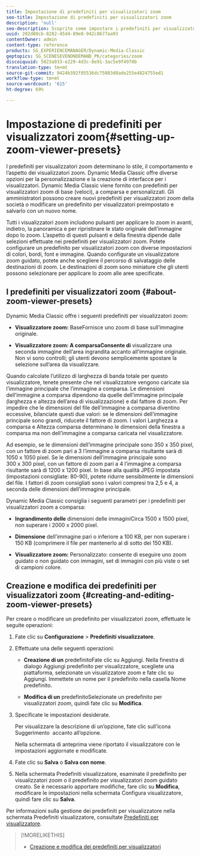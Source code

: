 ```yaml
---
title: Impostazione di predefiniti per visualizzatori zoom
seo-title: Impostazione di predefiniti per visualizzatori zoom
description: 'null'
seo-description: Scoprite come impostare i predefiniti per visualizzatori zoom.
uuid: 202d80cb-8282-45d4-89e8-942c8677aa93
contentOwner: admin
content-type: reference
products: SG_EXPERIENCEMANAGER/Dynamic-Media-Classic
geptopics: SG_SCENESEVENONDEMAND_PK/categories/zoom
discoiquuid: 5023a933-e229-4d3c-8e91-3ac5e9f4970b
translation-type: tm+mt
source-git-commit: 9424b392f85536dc75083d0ade255e4824755ed1
workflow-type: tm+mt
source-wordcount: '615'
ht-degree: 69%

---
```



# Impostazione di predefiniti per visualizzatori zoom{#setting-up-zoom-viewer-presets}

I predefiniti per visualizzatori zoom determinano lo stile, il comportamento e l’aspetto dei visualizzatori zoom. Dynamic Media Classic offre diverse opzioni per la personalizzazione e la creazione di interfacce per i visualizzatori. Dynamic Media Classic viene fornito con predefiniti per visualizzatori zoom di base (veloci), a comparsa e personalizzati. Gli amministratori possono creare nuovi predefiniti per visualizzatori zoom della società o modificare un predefinito per visualizzatori preimpostato e salvarlo con un nuovo nome.

Tutti i visualizzatori zoom includono pulsanti per applicare lo zoom in avanti, indietro, la panoramica e per ripristinare le stato originale dell’immagine dopo lo zoom. L’aspetto di questi pulsanti e della finestra dipende dalle selezioni effettuate nei predefiniti per visualizzatori zoom. Potete configurare un predefinito per visualizzatori zoom con diverse impostazioni di colori, bordi, font e immagine. Quando configurate un visualizzatore zoom guidato, potete anche scegliere il percorso di salvataggio delle destinazioni di zoom. Le destinazioni di zoom sono miniature che gli utenti possono selezionare per applicare lo zoom alle aree specificate.

## I predefiniti per visualizzatori zoom {#about-zoom-viewer-presets}

Dynamic Media Classic offre i seguenti predefiniti per visualizzatori zoom:

* **Visualizzatore zoom:**
BaseFornisce uno zoom di base sull’immagine originale.

* **Visualizzatore zoom: A comparsaConsente di**
visualizzare una seconda immagine dell’area ingrandita accanto all’immagine originale. Non vi sono controlli; gli utenti devono semplicemente spostare la selezione sull’area da visualizzare.

Quando calcolate l’utilizzo di larghezza di banda totale per questo visualizzatore, tenete presente che nel visualizzatore vengono caricate sia l’immagine principale che l’immagine a comparsa. Le dimensioni dell’immagine a comparsa dipendono da quelle dell’immagine principale (larghezza e altezza dell’area di visualizzazione) e dal fattore di zoom. Per impedire che le dimensioni del file dell’immagine a comparsa diventino eccessive, bilanciate questi due valori: se le dimensioni dell’immagine principale sono grandi, riducete il fattore di zoom. I valori Larghezza a comparsa e Altezza comparsa determinano le dimensioni della finestra a comparsa ma non dell’immagine a comparsa caricata nel visualizzatore.

Ad esempio, se le dimensioni dell’immagine principale sono 350 x 350 pixel, con un fattore di zoom pari a 3 l’immagine a comparsa risultante sarà di 1050 x 1050 pixel. Se le dimensioni dell’immagine principale sono 300 x 300 pixel, con un fattore di zoom pari a 4 l’immagine a comparsa risultante sarà di 1200 x 1200 pixel. In base alla qualità JPEG impostata (impostazioni consigliate: 80-90), potete ridurre sensibilmente le dimensioni del file. I fattori di zoom consigliati sono i valori compresi tra 2,5 e 4, a seconda delle dimensioni dell’immagine principale.

Dynamic Media Classic consiglia i seguenti parametri per i predefiniti per visualizzatori zoom a comparsa:

* **Ingrandimento delle**
dimensioni delle immaginiCirca 1500 x 1500 pixel, non superare i 2000 x 2000 pixel.

* **Dimensione**
 dell&#39;immagine pari o inferiore a 100 KB, per non superare i 150 KB (comprimere il file per mantenerlo al di sotto dei 150 KB).

* **Visualizzatore zoom:**
Personalizzato: consente di eseguire uno zoom guidato o non guidato con immagini, set di immagini con più viste o set di campioni colore.

## Creazione e modifica dei predefiniti per visualizzatori zoom {#creating-and-editing-zoom-viewer-presets}

Per creare o modificare un predefinito per visualizzatori zoom, effettuate le seguite operazioni:

1. Fate clic su **Configurazione** > **Predefiniti visualizzatore**.
1. Effettuate una delle seguenti operazioni:

   * **Creazione di un**
predefinitoFate clic su Aggiungi. Nella finestra di dialogo Aggiungi predefinito per visualizzatore, scegliete una piattaforma, selezionate un visualizzatore zoom e fate clic su Aggiungi. Immettete un nome per il predefinito nella casella Nome predefinito.

   * **Modifica di un**
predefinitoSelezionate un predefinito per visualizzatori zoom, quindi fate clic su 
**Modifica**.

1. Specificate le impostazioni desiderate.

   Per visualizzare la descrizione di un’opzione, fate clic sull’icona Suggerimento  accanto all’opzione.

   Nella schermata di anteprima viene riportato il visualizzatore con le impostazioni aggiornate e modificate.

1. Fate clic su **Salva** o **Salva con nome**.
1. Nella schermata Predefiniti visualizzatore, esaminate il predefinito per visualizzatori zoom o il predefinito per visualizzatori zoom guidato creato. Se è necessario apportare modifiche, fare clic su **Modifica**, modificare le impostazioni nella schermata Configura visualizzatore, quindi fare clic su **Salva**.

Per informazioni sulla gestione dei predefiniti per visualizzatore nella schermata Predefiniti visualizzatore, consultate [Predefiniti per visualizzatore](application-setup.md#viewer_presets).

>[!MORELIKETHIS]
>
>* [Creazione e modifica dei predefiniti per visualizzatori](application-setup.md#adding_and_editing_viewer_presets)

